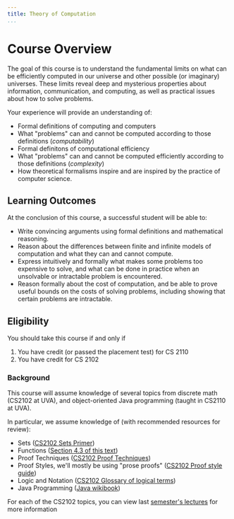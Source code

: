 ```yaml
---
title: Theory of Computation
...
```


# Course Overview 

The goal of this course is to understand the fundamental limits on what can be
efficiently computed in our universe and other possible (or imaginary) universes. These limits reveal
deep and mysterious properties about information, communication, and computing, as well as practical
issues about how to solve problems.

Your experience will provide an understanding of:

- Formal definitions of computing and computers
- What "problems" can and cannot be computed according to those definitions (*computability*)
- Formal definitons of computational efficiency
- What "problems" can and cannot be computed efficiently according to those definitions (*complexity*)
- How theoretical formalisms inspire and are inspired by the practice of computer science.


## Learning Outcomes

At the conclusion of this course, a successful student will be able to:

- Write convincing arguments using formal definitions and mathematical reasoning.
- Reason about the differences between finite and infinite models of computation and what they can and cannot compute.
- Express intuitively and formally what makes some problems too expensive to solve, and what can be done in practice when an unsolvable or intractable problem is encountered.
- Reason formally about the cost of computation, and be able to prove useful bounds on the costs of solving problems, including showing that certain problems are intractable.


## Eligibility

You should take this course if and only if

1. You have credit (or passed the placement test) for  CS 2110
1. You have credit for CS 2102


### Background

This course will assume knowledge of several topics from discrete math (CS2102 at UVA), and object-oriented Java programming (taught in CS2110 at UVA).

In particular, we assume knowledge of (with recommended resources for review):

- Sets ([CS2102 Sets Primer](http://www.cs.virginia.edu/luther/DMT1/S2020/sets.html))
- Functions ([Section 4.3 of this text](http://www.cs.virginia.edu/luther/DMT1/S2020/files/mcs.pdf))
- Proof Techniques ([CS2102 Proof Techniques](http://www.cs.virginia.edu/luther/DMT1/S2020/techniques-q8.html))
- Proof Styles, we'll mostly be using "prose proofs" ([CS2102 Proof style guide](http://www.cs.virginia.edu/luther/DMT1/S2020/proofs.html))
- Logic and Notation ([CS2102 Glossary of logical terms](http://www.cs.virginia.edu/luther/DMT1/S2020/glossary.html))
- Java Programming ([Java wikibook](https://en.wikibooks.org/wiki/Java_Programming))

For each of the CS2102 topics, you can view last [semester's lectures](http://www.cs.virginia.edu/luther/DMT1/F2019/schedule.html) for more information








